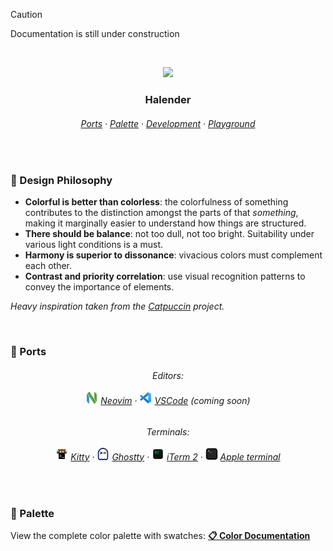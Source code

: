> [!CAUTION]
> Documentation is still under construction

&nbsp;

<p align="center">
  <img src="https://raw.githubusercontent.com/deniskabana/halender/main/assets/docs/palette-stripe.png" width="400" />
</p>

<h3 align="center">
 Halender
</h3>

<h6 align="center">
  <a href="https://github.com/deniskabana/halender#-ports">Ports</a>
  ·
  <a href="https://github.com/deniskabana/halender#-palette">Palette</a>
  ·
  <a href="https://github.com/catppuccin/catppuccin/tree/main/dev">Development</a>
  ·
  <a href="#">Playground</a>
</h6>

&nbsp;

### 🧠 Design Philosophy

- **Colorful is better than colorless**: the colorfulness of something contributes to the distinction amongst the parts
  of that _something_, making it marginally easier to understand how things are structured.
- **There should be balance**: not too dull, not too bright. Suitability under various light conditions is a must.
- **Harmony is superior to dissonance**: vivacious colors must complement each other.
- **Contrast and priority correlation**: use visual recognition patterns to convey the importance of elements.

_Heavy inspiration taken from the [Catpuccin](https://github.com/catppuccin/catppuccin) project._

&nbsp;

### 📀 Ports

<h6 align="center">
Editors:
<br /></br />
<a href="./editors/nvim/"><img src="./assets/logos/logo-neovim.png" height="20" /></a>
<a href="./editors/nvim/">Neovim</a>
·
<a href="./editors/vscode/"><img src="./assets/logos/logo-vscode.png" height="20" /></a>
<a href="./editors/vscode/">VSCode</a>
<i>(coming soon)</i>
</h6>

<h6 align="center">
Terminals:
<br /></br />
<a href="./terminals/kitty/"><img src="./assets/logos/logo-kitty.png" height="20" /></a>
<a href="./terminals/kitty/">Kitty</a>
·
<a href="./terminals/ghostty/"><img src="./assets/logos/logo-ghostty.png" height="20" /></a>
<a href="./terminals/ghostty/">Ghostty</a>
·
<a href="./terminals/iterm2/"><img src="./assets/logos/logo-iterm.png" height="20" /></a>
<a href="./terminals/iterm2/">iTerm 2</a>
·
<a href="./terminals/apple-terminal/"><img src="./assets/logos/logo-apple-terminal.png" height="20" /></a>
<a href="./terminals/apple-terminal/">Apple terminal</a>
</h6>

&nbsp;

### 🎨 Palette

View the complete color palette with swatches: **[📋 Color Documentation](docs/colors.md)**
